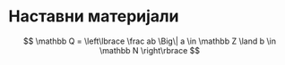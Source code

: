 # Наставни материјали
$$ \mathbb Q = \left\lbrace \frac ab \Big\| a \in \mathbb Z \land b \in \mathbb N \right\rbrace $$
